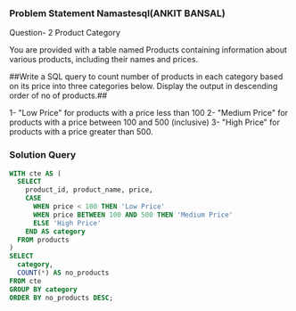 ### Problem Statement Namastesql(ANKIT BANSAL) 

Question-  2 Product Category

You are provided with a table named Products containing information about various products, including their names and prices. 

##Write a SQL query to count number of products in each category based on its price into three categories below. Display the output in descending order of no of products.##

 

1- "Low Price" for products with a price less than 100
2- "Medium Price" for products with a price between 100 and 500 (inclusive)
3- "High Price" for products with a price greater than 500.


### Solution Query

```sql
WITH cte AS (
  SELECT 
    product_id, product_name, price,
    CASE
      WHEN price < 100 THEN 'Low Price'
      WHEN price BETWEEN 100 AND 500 THEN 'Medium Price'
      ELSE 'High Price'
    END AS category
  FROM products
)
SELECT 
  category, 
  COUNT(*) AS no_products 
FROM cte
GROUP BY category
ORDER BY no_products DESC;
```